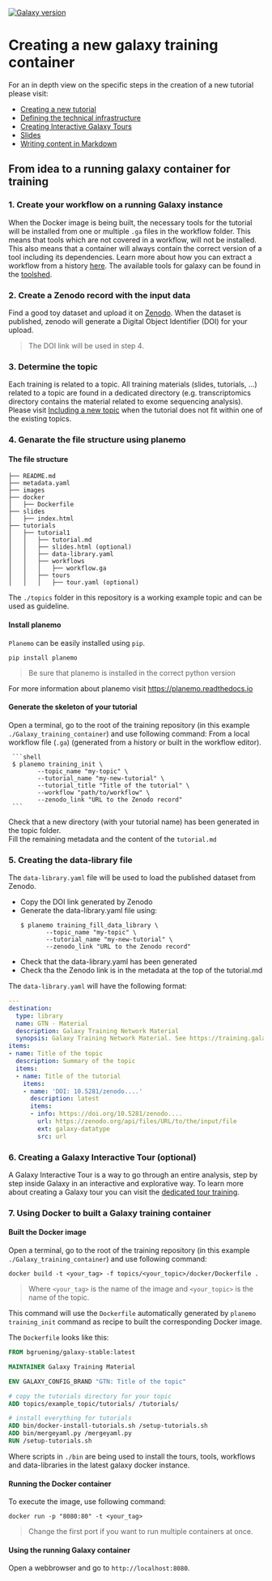 [![Galaxy version](https://img.shields.io/badge/Galaxy%20version-20.05-blue)](https://github.com/bgruening/docker-galaxy-stable/tree/20.05)

# Creating a new galaxy training container

For an in depth view on the specific steps in the creation of a new tutorial please visit:

- [Creating a new tutorial](https://galaxyproject.github.io/training-material/topics/contributing/tutorials/create-new-tutorial/tutorial.html)
- [Defining the technical infrastructure](https://galaxyproject.github.io/training-material/topics/contributing/tutorials/create-new-tutorial-technical/tutorial.html)
- [Creating Interactive Galaxy Tours](https://galaxyproject.github.io/training-material/topics/contributing/tutorials/create-new-tutorial-tours/tutorial.html)
- [Slides](https://galaxyproject.github.io/training-material/topics/contributing/tutorials/create-new-tutorial-slides/slides.html#1)
- [Writing content in Markdown](https://galaxyproject.github.io/training-material/topics/contributing/tutorials/create-new-tutorial-content/tutorial.html)

## From idea to a running galaxy container for training

### 1. Create your workflow on a running Galaxy instance

When the Docker image is being built, the necessary tools for the tutorial will be installed from one or multiple `.ga` files in the workflow folder. This  means that tools which are not covered in a workflow, will not be installed. This also means that a container will always contain the correct version of a tool including its dependencies.  Learn more about how you can extract a workflow from a history [here](https://galaxyproject.org/learn/advanced-workflow/extract/). The available tools for galaxy can be found in the [toolshed](https://toolshed.g2.bx.psu.edu/).

### 2. Create a Zenodo record with the input data

Find a good toy dataset and upload it on [Zenodo](https://zenodo.org/).
When the dataset is published, zenodo will generate a Digital Object Identifier (DOI) for your upload. 
> The DOI link will be used in step 4.

### 3. Determine the topic

Each training is related to a topic. All training materials (slides, tutorials, …) related to a topic are found in a dedicated directory (e.g. transcriptomics directory contains the material related to exome sequencing analysis). Please visit [Including a new topic](https://galaxyproject.github.io/training-material/topics/contributing/tutorials/create-new-topic/tutorial.html) when the tutorial does not fit within one of the existing topics.

### 4. Genarate the file structure using planemo

#### The file structure

```
├── README.md
├── metadata.yaml
├── images
├── docker
│   ├── Dockerfile
├── slides
│   ├── index.html
├── tutorials
│   ├── tutorial1
│   │   ├── tutorial.md
│   │   ├── slides.html (optional)
│   │   ├── data-library.yaml
│   │   ├── workflows
│   │   │   ├── workflow.ga
│   │   ├── tours
│   │   │   ├── tour.yaml (optional)
```

The `./topics` folder in this repository is a working example topic and can be used as guideline. 

#### Install planemo

`Planemo` can be easily installed using `pip`.  

```
pip install planemo
```
> Be sure that planemo is installed in the correct python version

For more information about planemo visit https://planemo.readthedocs.io

#### Generate the skeleton of your tutorial

Open a terminal, go to the root of the training repository (in this example `./Galaxy_training_container`) and use following command:
From a local workflow file (`.ga`) (generated from a history or built in the workflow editor). 

     ```shell
     $ planemo training_init \
            --topic_name "my-topic" \
            --tutorial_name "my-new-tutorial" \
            --tutorial_title "Title of the tutorial" \
            --workflow "path/to/workflow" \
            --zenodo_link "URL to the Zenodo record"
     ```
Check that a new directory (with your tutorial name) has been generated in the topic folder.\
Fill the remaining metadata and the content of the `tutorial.md`

### 5. Creating the data-library file

The `data-library.yaml` file will be used to load the published dataset from Zenodo. 
   - Copy the DOI link generated by Zenodo 
   - Generate the data-library.yaml file using:
     ```shell
     $ planemo training_fill_data_library \
            --topic_name "my-topic" \
            --tutorial_name "my-new-tutorial" \
            --zenodo_link "URL to the Zenodo record"
     ```
   - Check that the data-library.yaml has been generated
   - Check tha the Zenodo link is in the metadata at the top of the tutorial.md

The `data-library.yaml` will have the following format:
```yaml
---
destination:
  type: library
  name: GTN - Material
  description: Galaxy Training Network Material
  synopsis: Galaxy Training Network Material. See https://training.galaxyproject.org
items:
- name: Title of the topic
  description: Summary of the topic
  items:
  - name: Title of the tutorial
    items:
    - name: 'DOI: 10.5281/zenodo....'
      description: latest
      items:
      - info: https://doi.org/10.5281/zenodo....
        url: https://zenodo.org/api/files/URL/to/the/input/file
        ext: galaxy-datatype
        src: url
```

### 6. Creating a Galaxy Interactive Tour (optional)
A Galaxy Interactive Tour is a way to go through an entire analysis, step by step inside Galaxy in an interactive and explorative way.  To learn more about creating a Galaxy tour you can visit the [dedicated tour training](https://galaxyproject.github.io/training-material/topics/contributing/tutorials/create-new-tutorial-tours/tutorial.html).


### 7. Using Docker to built a Galaxy training container

#### Built the Docker image

Open a terminal, go to the root of the training repository (in this example `./Galaxy_training_container`) and use following command:

```
docker build -t <your_tag> -f topics/<your_topic>/docker/Dockerfile .
```

> Where `<your_tag>` is the name of the image and `<your_topic>` is the name of the topic.

This command will use the `Dockerfile` automatically generated by `planemo training_init` command as recipe to built the corresponding Docker image.

The `Dockerfile` looks like this:

```Dockerfile
FROM bgruening/galaxy-stable:latest

MAINTAINER Galaxy Training Material

ENV GALAXY_CONFIG_BRAND "GTN: Title of the topic"

# copy the tutorials directory for your topic
ADD topics/example_topic/tutorials/ /tutorials/

# install everything for tutorials
ADD bin/docker-install-tutorials.sh /setup-tutorials.sh
ADD bin/mergeyaml.py /mergeyaml.py
RUN /setup-tutorials.sh
```

Where scripts in `./bin` are being used to install the tours, tools, workflows and data-libraries in the latest galaxy docker instance.


#### Running the Docker container

To execute the image, use following command:

```
docker run -p "8080:80" -t <your_tag>
```

> Change the first port if you want to run multiple containers at once.

#### Using the running Galaxy container

Open a webbrowser and go to `http://localhost:8080`.